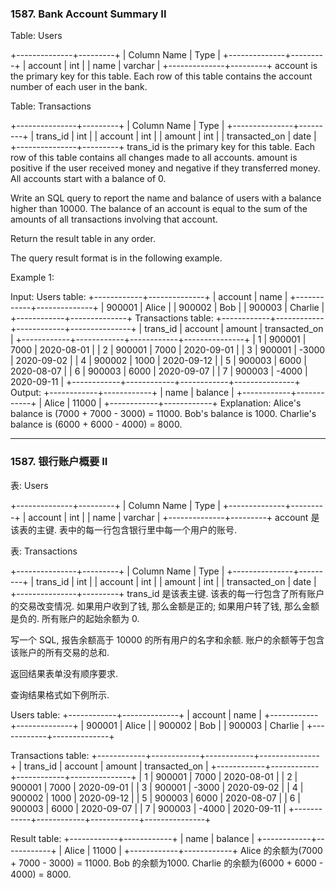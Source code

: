 ### 1587. Bank Account Summary II
Table: Users

+--------------+---------+
| Column Name  | Type    |
+--------------+---------+
| account      | int     |
| name         | varchar |
+--------------+---------+
account is the primary key for this table.
Each row of this table contains the account number of each user in the bank.



Table: Transactions

+---------------+---------+
| Column Name   | Type    |
+---------------+---------+
| trans_id      | int     |
| account       | int     |
| amount        | int     |
| transacted_on | date    |
+---------------+---------+
trans_id is the primary key for this table.
Each row of this table contains all changes made to all accounts.
amount is positive if the user received money and negative if they transferred money.
All accounts start with a balance of 0.



Write an SQL query to report the name and balance of users with a balance higher than 10000. The balance of an account is equal to the sum of the amounts of all transactions involving that account.

Return the result table in any order.

The query result format is in the following example.



Example 1:

Input:
Users table:
+------------+--------------+
| account    | name         |
+------------+--------------+
| 900001     | Alice        |
| 900002     | Bob          |
| 900003     | Charlie      |
+------------+--------------+
Transactions table:
+------------+------------+------------+---------------+
| trans_id   | account    | amount     | transacted_on |
+------------+------------+------------+---------------+
| 1          | 900001     | 7000       |  2020-08-01   |
| 2          | 900001     | 7000       |  2020-09-01   |
| 3          | 900001     | -3000      |  2020-09-02   |
| 4          | 900002     | 1000       |  2020-09-12   |
| 5          | 900003     | 6000       |  2020-08-07   |
| 6          | 900003     | 6000       |  2020-09-07   |
| 7          | 900003     | -4000      |  2020-09-11   |
+------------+------------+------------+---------------+
Output:
+------------+------------+
| name       | balance    |
+------------+------------+
| Alice      | 11000      |
+------------+------------+
Explanation:
Alice's balance is (7000 + 7000 - 3000) = 11000.
Bob's balance is 1000.
Charlie's balance is (6000 + 6000 - 4000) = 8000.

----

### 1587. 银行账户概要 II
表: Users

+--------------+---------+
| Column Name  | Type    |
+--------------+---------+
| account      | int     |
| name         | varchar |
+--------------+---------+
account 是该表的主键.
表中的每一行包含银行里中每一个用户的账号.



表: Transactions

+---------------+---------+
| Column Name   | Type    |
+---------------+---------+
| trans_id      | int     |
| account       | int     |
| amount        | int     |
| transacted_on | date    |
+---------------+---------+
trans_id 是该表主键.
该表的每一行包含了所有账户的交易改变情况.
如果用户收到了钱, 那么金额是正的; 如果用户转了钱, 那么金额是负的.
所有账户的起始余额为 0.



写一个 SQL,  报告余额高于 10000 的所有用户的名字和余额. 账户的余额等于包含该账户的所有交易的总和.

返回结果表单没有顺序要求.

查询结果格式如下例所示.



Users table:
+------------+--------------+
| account    | name         |
+------------+--------------+
| 900001     | Alice        |
| 900002     | Bob          |
| 900003     | Charlie      |
+------------+--------------+

Transactions table:
+------------+------------+------------+---------------+
| trans_id   | account    | amount     | transacted_on |
+------------+------------+------------+---------------+
| 1          | 900001     | 7000       |  2020-08-01   |
| 2          | 900001     | 7000       |  2020-09-01   |
| 3          | 900001     | -3000      |  2020-09-02   |
| 4          | 900002     | 1000       |  2020-09-12   |
| 5          | 900003     | 6000       |  2020-08-07   |
| 6          | 900003     | 6000       |  2020-09-07   |
| 7          | 900003     | -4000      |  2020-09-11   |
+------------+------------+------------+---------------+

Result table:
+------------+------------+
| name       | balance    |
+------------+------------+
| Alice      | 11000      |
+------------+------------+
Alice 的余额为(7000 + 7000 - 3000) = 11000.
Bob 的余额为1000.
Charlie 的余额为(6000 + 6000 - 4000) = 8000.

